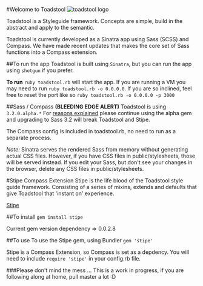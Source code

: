 #Welcome to Toadstool
![toadstool logo](/Anotheruiguy/toadstool/blob/master/public/images/toadstool-logo.png "toadstool - put that in your styleguide")

Toadstool is a Styleguide framework. Concepts are simple, build in the abstract and apply to the semantic. 

Toadstool is currently developed as a Sinatra app using Sass (SCSS) and Compass. We have made recent updates that makes the core set of Sass functions into a Compass extension. 

##To run the app
Toadstool is built using ``Sinatra``, but you can run the app using ``shotgun`` if you prefer.

**To run** ``ruby toadstool.rb`` will start the app. If you are running a VM you may need to run ``ruby toadstool.rb -o 0.0.0.0``.  If you are so inclined, feel free to reset the port like so ``ruby toadstool.rb -o 0.0.0.0 -p 3000``

##Sass / Compass
**(BLEEDING EDGE ALERT)** Toadstool is using ``3.2.0.alpha.*``
For [reasons explained](/Anotheruiguy/toadstool/blob/master/doc-src/exploited-bug.md) please continue using the alpha gem and upgrading to Sass 3.2 will break Toadstool and Stipe. 

The Compass config is included in toadstool.rb, no need to run as a separate process. 

*Note:* Sinatra serves the rendered Sass from memory without generating actual CSS files. However, if you have CSS files in public/stylesheets, those will be served instead. If you edit your Sass, but don't see your changes in the browser, delete any CSS files in public/stylesheets. 

#Stipe Compass Extension
Stipe is the life blood of the Toadstool style guide framework. Consisting of a series of mixins, extends and defaults that give Toadstool that 'instant on' experience. 

[Stipe](https://rubygems.org/gems/stipe)

##To install
`gem install stipe`

Current gem version dependency => 0.0.2.8

##To use 
To use the Stipe gem, using Bundler `gem 'stipe'`

Stipe is a Compass Extension, so Compass is set as a depdency. You will need to include `require 'stipe'` in your config.rb file.


###Please don't mind the mess ...
This is a work in progress, if you are following along at home, pull master a lot :D